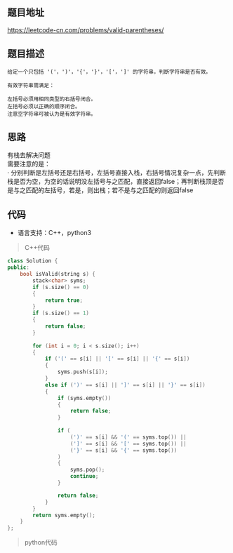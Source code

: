 ## 题目地址
https://leetcode-cn.com/problems/valid-parentheses/

## 题目描述
```
给定一个只包括 '('，')'，'{'，'}'，'['，']' 的字符串，判断字符串是否有效。

有效字符串需满足：

左括号必须用相同类型的右括号闭合。
左括号必须以正确的顺序闭合。
注意空字符串可被认为是有效字符串。
```
## 思路
有栈去解决问题  
需要注意的是：  
· 分别判断是左括号还是右括号，左括号直接入栈，右括号情况复杂一点，先判断栈是否为空，为空的话说明没左括号与之匹配，直接返回false；再判断栈顶是否是与之匹配的左括号，若是，则出栈；若不是与之匹配的则返回false

## 代码
* 语言支持：C++，python3
> C++代码
```c++
class Solution {
public:
    bool isValid(string s) {
        stack<char> syms;
        if (s.size() == 0)
        {
            return true;
        }
        if (s.size() == 1)
        {
            return false;
        }
	
        for (int i = 0; i < s.size(); i++)
        {
            if ('(' == s[i] || '[' == s[i] || '{' == s[i])
            {
                syms.push(s[i]);
            }
            else if (')' == s[i] || ']' == s[i] || '}' == s[i])
            {
                if (syms.empty())
                {
                    return false;
                }
                
                if (
                    (')' == s[i] && '(' == syms.top()) ||
                    (']' == s[i] && '[' == syms.top()) ||
                    ('}' == s[i] && '{' == syms.top()) 
                )
                {
                    syms.pop();
                    continue;
                }

                return false;
            }
        } 
        return syms.empty();
    }
};
```
> python代码
```

```

